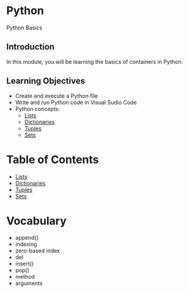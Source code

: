 # Python
Python Basics

## Introduction
In this module, you will be learning the basics of containers in Python.

## Learning Objectives
* Create and execute a Python file
* Write and run Python code in Visual Sudio Code
* Python concepts: 
  * [Lists](https://docs.python.org/3/tutorial/introduction.html#lists)
  * [Dictionaries](https://docs.python.org/3/tutorial/datastructures.html#dictionaries)
  * [Tuples](https://docs.python.org/3/tutorial/datastructures.html#tuples-and-sequences)
  * [Sets]()


Table of Contents
=================
- [Lists](https://github.com/wonntann/Python/tree/main/Containers/Lists)
- [Dictionaries](https://github.com/wonntann/Python/tree/main/Containers/Dictionary)
- [Tuples](https://github.com/wonntann/Python/tree/main/Containers/Tuples)
- [Sets](https://github.com/wonntann/Python/tree/main/Containers/Sets)


Vocabulary
==============
- append()
- indexing
- zero-based index
- del
- insert()
- pop()
- method
- arguments

